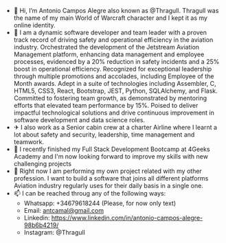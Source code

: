 - 👋 Hi, I’m Antonio Campos Alegre also known as @Thragull. Thragull was the name of my main World of Warcraft character and I kept it as my online identity.
- 👀 I am a dynamic software developer and team leader with a proven track record of driving safety and operational efficiency in the aviation industry. Orchestrated the development of the Jetstream Aviation Management platform, enhancing data management and employee processes, evidenced by a 20% reduction in safety incidents and a 25% boost in operational efficiency. Recognized for exceptional leadership through multiple promotions and accolades, including Employee of the Month awards. Adept in a suite of technologies including Assembler, C, HTML5, CSS3, React, Bootstrap, JEST, Python, SQLAlchemy, and Flask. Committed to fostering team growth, as demonstrated by mentoring efforts that elevated team performance by 15%. Poised to deliver impactful technological solutions and drive continuous improvement in software development and data science roles.
- ✈ I also work as a Senior cabin crew at a charter Airline where I learnt a lot about safety and security, leadership, time management and teamwork.
- 🌱 I recently finished my Full Stack Development Bootcamp at 4Geeks Academy and I'm now looking forward to improve my skills with new challenging projects
- 💞️ Right now I am performing my own project related with my other profession. I want to build a software that joins all different platforms Aviation industry regularly uses for their daily basis in a single one. 
- 📫 I can be reached throug any of the following ways:
    - Whatsapp: +34679618244 (Please, for now only text)
    - Email: antcamal@gmail.com
    - Linkedin: https://www.linkedin.com/in/antonio-campos-alegre-98b6b4219/
    - Instagram: @Thragull

<!---
Thragull/Thragull is a ✨ special ✨ repository because its `README.md` (this file) appears on your GitHub profile.
You can click the Preview link to take a look at your changes.
--->
